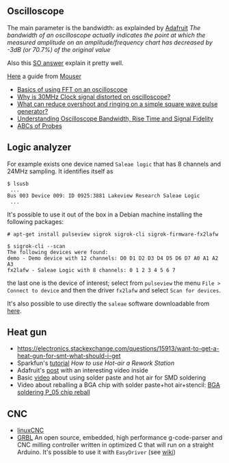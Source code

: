 ## Oscilloscope

The main parameter is the bandwidth: as explainded by [Adafruit](https://blog.adafruit.com/2012/01/27/why-oscilloscope-bandwidth-matters/)
*The bandwidth of an oscilloscope actually indicates the point at which
the measured amplitude on an amplitude/frequency chart has decreased by
-3dB (or 70.7%) of the original value*

Also this [SO answer](http://electronics.stackexchange.com/questions/8565/oscilloscope-bandwidth-whats-it-all-about) explain it pretty well.

[Here](Datasheets/Tektronix12_things_to_consider1.pdf) a guide from [Mouser](http://www.mouser.com/pdfdocs/Tektronix12_things_to_consider1.pdf)

 - [Basics of using FFT on an oscilloscope](https://www.youtube.com/watch?v=oRf-IpG6XAw)
 - [Why is 30MHz Clock signal distorted on oscilloscope?](https://electronics.stackexchange.com/questions/334082/why-is-30mhz-clock-signal-distorted-on-oscilloscope)
 - [What can reduce overshoot and ringing on a simple square wave pulse generator?](https://electronics.stackexchange.com/questions/79717/what-can-reduce-overshoot-and-ringing-on-a-simple-square-wave-pulse-generator/)
 - [Understanding Oscilloscope Bandwidth, Rise Time and Signal Fidelity](https://www.ece.ubc.ca/~robertor/Links_files/Files/TEK-Understanding-Scope-BW-tr-Fidelity.pdf)
 - [ABCs of Probes](http://web.mit.edu/6.101/www/reference/ABCprobes_s.pdf)

## Logic analyzer

For example exists one device named ``Saleae logic`` that has 8 channels and 24MHz sampling.
It identifies itself as

```
$ lsusb
 ...
Bus 003 Device 009: ID 0925:3881 Lakeview Research Saleae Logic
 ...
```

It's possible to use it out of the box in a Debian machine installing the
following packages:

```
# apt-get install pulseview sigrok sigrok-cli sigrok-firmware-fx2lafw
```

```
$ sigrok-cli --scan
The following devices were found:
demo - Demo device with 12 channels: D0 D1 D2 D3 D4 D5 D6 D7 A0 A1 A2 A3
fx2lafw - Saleae Logic with 8 channels: 0 1 2 3 4 5 6 7
```

the last one is the device of interest; select from ``pulseview`` the menu ``File > Connect to device``
and then the driver ``fx2lafw`` and select ``Scan for devices``.

It's also possible to use directly the ``saleae`` software downloadable from [here](https://www.saleae.com/downloads).

## Heat gun

 - https://electronics.stackexchange.com/questions/15913/want-to-get-a-heat-gun-for-smt-what-should-i-get
 - Sparkfun's [tutorial](https://www.sparkfun.com/tutorials/391) *How to use Hot-air a Rework Station*
 - Adafruit's [post](https://learn.adafruit.com/smt-manufacturing/hot-air-tools) with an interesting video inside
 - Basic [video](https://www.youtube.com/watch?v=1z0IiuQ35HU) about using solder paste and hot air for SMD soldering
 - Video about reballing a BGA chip with solder paste+hot air+stencil: [BGA soldering P_05 chip reball](https://www.youtube.com/watch?v=aYUf27m3Sbo)

## CNC

 - [linuxCNC](http://linuxcnc.org/)
 - [GRBL](https://github.com/gnea/grbl) An open source, embedded, high performance g-code-parser and 
   CNC milling controller written in optimized C that will run on a straight Arduino. It's possible to
   use it with ``EasyDriver`` (see [wiki](https://github.com/grbl/grbl/wiki/Connecting-Grbl))
